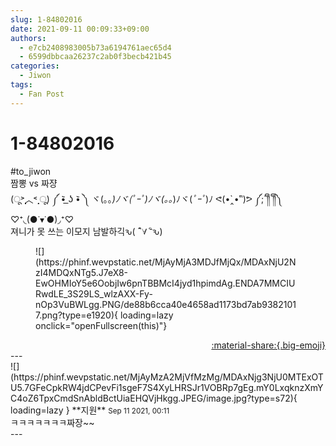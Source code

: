 ```yaml
---
slug: 1-84802016
date: 2021-09-11 00:09:33+09:00
authors:
  - e7cb2408983005b73a6194761aec65d4
  - 6599dbbcaa26237c2ab0f3becb421b45
categories:
  - Jiwon
tags:
  - Fan Post
---
```


# 1-84802016

<div class="post-container" markdown="1">
<div class="content-container md-sidebar__scrollwrap" markdown="1">

\#to_jiwon<br>짬뽕 vs 짜쟝<br>(ू˃̣̣̣̣̣̣︿˂̣̣̣̣̣̣ ू) ༼  •᷅  ͟ʖ •᷅   ༽ ヾ(｡｡*)ﾉヾ(*ﾟｰﾟ*)ﾉヾ(｡｡*)ﾉヾ(*ﾟｰﾟ*)ﾉ ᕙ(•̀‸•́‶)ᕗ ༼;´༎ຶ  ༎ຶ༽♡⁺◟(●˙▾˙●)◞⁺♡<br>져니가 못 쓰는 이모지 남발하긱ԅ( ¯ิ∀ ¯ิԅ)<br>
<figure markdown="1">
![](https://phinf.wevpstatic.net/MjAyMjA3MDJfMjQx/MDAxNjU2NzI4MDQxNTg5.J7eX8-EwOHMIoY5e6OobjIw6pnTBBMcI4jyd1hpimdAg.ENDA7MMCIURwdLE_3S29LS_wlzAXX-Fy-nOp3VuBWLgg.PNG/de88b6cca40e4658ad1173bd7ab93821017.png?type=e1920){ loading=lazy onclick="openFullscreen(this)"}
</figure>


</div>
</div>

<div style="text-align: right;" markdown="1">
<a href="https://weverse.io/fromis9/fanpost/1-84802016" style="text-align: right;">:material-share:{.big-emoji}</a>
</div>
---

<div class="comments-container md-sidebar__scrollwrap" markdown="1">
<div class="comment" markdown="1">
<div class='id-container' markdown="1">
![](https://phinf.wevpstatic.net/MjAyMzA2MjVfMzMg/MDAxNjg3NjU0MTExOTU5.7GFeCpkRW4jdCPevFi1sgeF7S4XyLHRSJr1VOBRp7gEg.mY0LxqknzXmYC4oZ6TpxCmdSnAbldBctUiaEHQVjHkgg.JPEG/image.jpg?type=s72){ loading=lazy }
**<span class="artist">지원</span>** <small>Sep 11 2021, 00:11</small><br>
</div>
<div class='comment-body' markdown="1">
ㅋㅋㅋㅋㅋㅋㅋ짜장~~
</div>
</div>
</div>
---
